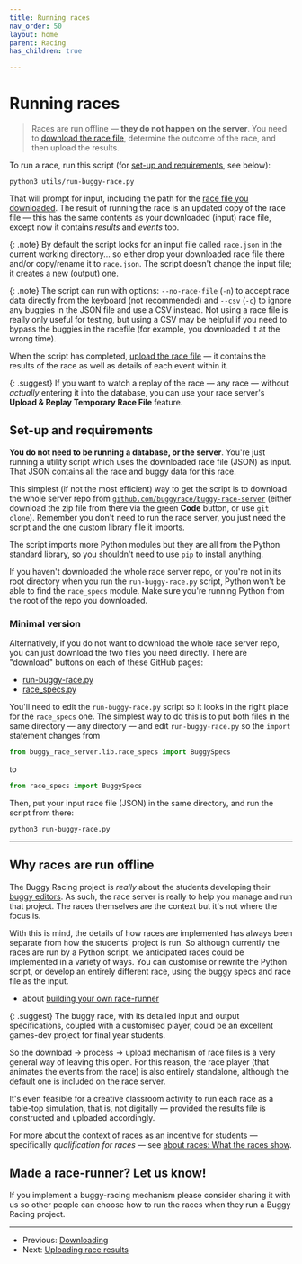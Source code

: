 ```yaml
---
title: Running races
nav_order: 50
layout: home
parent: Racing
has_children: true

---
```


# Running races

> Races are run offline — **they do not happen on the server**. You need to
> [download the race file](downloading), determine the outcome of the race, and
> then upload the results.

To run a race, run this script (for [set-up and requirements](#set-up-and-requirements),
see below):

    python3 utils/run-buggy-race.py

That will prompt for input, including the path for the
[race file you downloaded](downloading). The result of running the race is an
updated copy of the race file — this has the same contents as your downloaded
(input) race file, except now it contains _results_ and _events_ too.

{: .note}
By default the script looks for an input file called `race.json` in the current
working directory... so either drop your downloaded race file there and/or
copy/rename it to `race.json`. The script doesn't change the input file; it
creates a new (output) one.

{: .note}
The script can run with options: `--no-race-file` (`-n`) to accept race data
directly from the keyboard (not recommended) and `--csv` (`-c`) to ignore any
buggies in the JSON file and use a CSV instead. Not using a race file is really
only useful for testing, but using a CSV may be helpful if you need to bypass
the buggies in the racefile (for example, you downloaded it at the wrong time).

When the script has completed, [upload the race file](uploading-results) — it
contains the results of the race as well as details of each event within it.

{: .suggest}
If you want to watch a replay of the race — any race — without _actually_
entering it into the database, you can use your race server's **Upload & Replay
Temporary Race File** feature.

## Set-up and requirements

**You do not need to be running a database, or the server**. You're just running
a utility script which uses the downloaded race file (JSON) as input. That JSON
contains all the race and buggy data for this race. 

This simplest (if not the most efficient) way to get the script is to download
the whole server repo from
[`github.com/buggyrace/buggy-race-server`](https://github.com/buggyrace/buggy-race-server)
(either download the zip file from there via the green **Code** button, or use
`git clone`). Remember you don't need to run the race server, you just need the
script and the one custom library file it imports.

The script imports more Python modules but they are all from the Python standard
library, so you shouldn't need to use `pip` to install anything.

If you haven't downloaded the whole race server repo, or you're not in its
root directory when you run the `run-buggy-race.py` script, Python won't
be able to find the `race_specs` module. Make sure you're running Python from
the root of the repo you downloaded.

### Minimal version

Alternatively, if you do not want to download the whole race server repo, you
can just download the two files you need directly. There are "download" buttons
on each of these GitHub pages:

* [run-buggy-race.py](https://github.com/buggyrace/buggy-race-server/blob/main/utils/run-buggy-race.py)
* [race_specs.py](https://github.com/buggyrace/buggy-race-server/blob/main/buggy_race_server/lib/race_specs.py)

You'll need to edit the `run-buggy-race.py` script so it looks in the right
place for the `race_specs` one. The simplest way to do this is to put both files
in the same directory — any directory — and edit `run-buggy-race.py` so the
`import` statement changes from

```python
from buggy_race_server.lib.race_specs import BuggySpecs
```

to 

```python
from race_specs import BuggySpecs
```

Then, put your input race file (JSON) in the same directory, and run the script
from there:

    python3 run-buggy-race.py



---

## Why races are run offline

The Buggy Racing project is _really_ about the students developing their
[buggy editors](../buggy-editor). As such, the race server is really to help
you manage and run that project. The races themselves are the context but it's
not where the focus is.

With this is mind, the details of how races are implemented has always been
separate from how the students' project is run. So although currently the races
are run by a Python script, we anticipated races could be implemented in a
variety of ways. You can customise or rewrite the Python script, or develop
an entirely different race, using the buggy specs and race file as the input.

* about [building your own race-runner](custom-runner/)

{: .suggest}
The buggy race, with its detailed input and output specifications, coupled with
a customised player, could be an excellent games-dev project for final year
students.

So the download → process → upload mechanism of race files is a very general
way of leaving this open. For this reason, the race player (that animates the
events from the race) is also entirely standalone, although the default one is
included on the race server.

It's even feasible for a creative classroom activity to run each race as a
table-top simulation, that is, not digitally — provided the results file is
constructed and uploaded accordingly.

For more about the context of races as an incentive for students — specifically
_qualification for races_ — see
[about races: What the races show](../races/about#what-the-races-show).


## Made a race-runner? Let us know!

If you implement a buggy-racing mechanism please consider sharing it with us
so other people can choose how to run the races when they run a Buggy Racing
project.



---

* Previous: [Downloading](downloading)
* Next: [Uploading race results](uploading-results)
